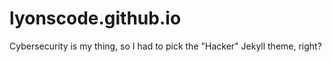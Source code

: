 # lyonscode.github.io

Cybersecurity is my thing, so I had to pick the "Hacker" Jekyll theme, right?
